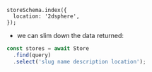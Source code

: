 ```
storeSchema.index({
  location: '2dsphere',
});
```


- we can slim down the data returned:
```js
const stores = await Store
  .find(query)
  .select('slug name description location');
```

